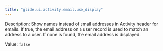 ```yaml
---
title: "glide.ui.activity.email.use_display"
---
```


Description: Show names instead of email addresses in Activity header for emails. If true, the email address on a user record is used to match an address to a user. If none is found, the email address is displayed.

Value: `false`